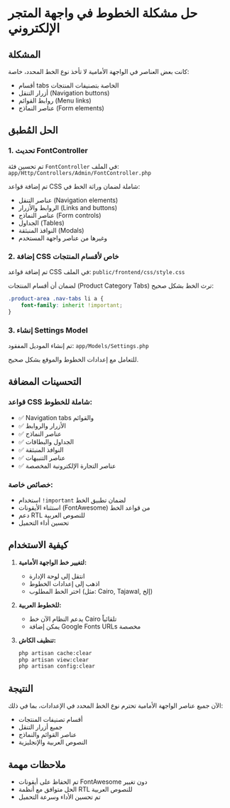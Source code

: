 # حل مشكلة الخطوط في واجهة المتجر الإلكتروني

## المشكلة
كانت بعض العناصر في الواجهة الأمامية لا تأخذ نوع الخط المحدد، خاصة:
- أقسام tabs الخاصة بتصنيفات المنتجات
- أزرار التنقل (Navigation buttons)
- روابط القوائم (Menu links)
- عناصر النماذج (Form elements)

## الحل المُطبق

### 1. تحديث FontController
تم تحسين فئة `FontController` في الملف:
`app/Http/Controllers/Admin/FontController.php`

تم إضافة قواعد CSS شاملة لضمان وراثة الخط في:
- عناصر التنقل (Navigation elements)
- الروابط والأزرار (Links and buttons)
- عناصر النماذج (Form controls)
- الجداول (Tables)
- النوافذ المنبثقة (Modals)
- وغيرها من عناصر واجهة المستخدم

### 2. إضافة CSS خاص لأقسام المنتجات
تم إضافة قواعد CSS في الملف:
`public/frontend/css/style.css`

لضمان أن أقسام المنتجات (Product Category Tabs) ترث الخط بشكل صحيح:
```css
.product-area .nav-tabs li a {
    font-family: inherit !important;
}
```

### 3. إنشاء Settings Model
تم إنشاء الموديل المفقود:
`app/Models/Settings.php`

للتعامل مع إعدادات الخطوط والموقع بشكل صحيح.

## التحسينات المضافة

### قواعد CSS شاملة للخطوط:
- ✅ Navigation tabs والقوائم
- ✅ الأزرار والروابط  
- ✅ عناصر النماذج
- ✅ الجداول والبطاقات
- ✅ النوافذ المنبثقة
- ✅ عناصر التنبيهات
- ✅ عناصر التجارة الإلكترونية المخصصة

### خصائص خاصة:
- استخدام `!important` لضمان تطبيق الخط
- استثناء الأيقونات (FontAwesome) من قواعد الخط
- دعم RTL للنصوص العربية
- تحسين أداء التحميل

## كيفية الاستخدام

1. **لتغيير خط الواجهة الأمامية:**
   - انتقل إلى لوحة الإدارة
   - اذهب إلى إعدادات الخطوط
   - اختر الخط المطلوب (مثل: Cairo, Tajawal, إلخ)

2. **للخطوط العربية:**
   - يدعم النظام الآن خط Cairo تلقائياً
   - يمكن إضافة Google Fonts URLs مخصصة

3. **تنظيف الكاش:**
   ```bash
   php artisan cache:clear
   php artisan view:clear
   php artisan config:clear
   ```

## النتيجة
الآن جميع عناصر الواجهة الأمامية تحترم نوع الخط المحدد في الإعدادات، بما في ذلك:
- أقسام تصنيفات المنتجات
- جميع أزرار التنقل
- عناصر القوائم والنماذج
- النصوص العربية والإنجليزية

## ملاحظات مهمة
- تم الحفاظ على أيقونات FontAwesome دون تغيير
- الحل متوافق مع أنظمة RTL للنصوص العربية
- تم تحسين الأداء وسرعة التحميل